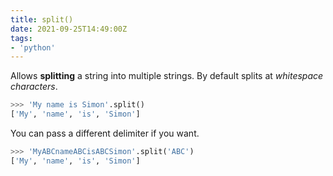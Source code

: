 ```yaml
---
title: split()
date: 2021-09-25T14:49:00Z
tags:
- 'python'
---
```


Allows **splitting** a string into multiple strings. By default splits at
_whitespace characters_.

```python
>>> 'My name is Simon'.split()
['My', 'name', 'is', 'Simon']
```

You can pass a different delimiter if you want.

```python
>>> 'MyABCnameABCisABCSimon'.split('ABC')
['My', 'name', 'is', 'Simon']
```

